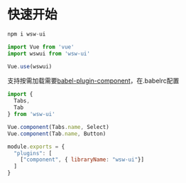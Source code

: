 # 快速开始

```javascript
npm i wsw-ui
```

```javascript
import Vue from 'vue'
import wswui from 'wsw-ui'

Vue.use(wswui)
```

支持按需加载需要[babel-plugin-component](https://github.com/ElementUI/babel-plugin-component)，在.babelrc配置

```javascript
import {
  Tabs,
  Tab
} from 'wsw-ui'

Vue.component(Tabs.name, Select)
Vue.component(Tab.name, Button)
```

```javascript
module.exports = {
  "plugins": [
    ["component", { libraryName: "wsw-ui"}] 
  ]
}

```

